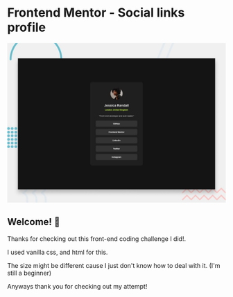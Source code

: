 # Frontend Mentor - Social links profile

![Design preview for the Social links profile coding challenge](./design/desktop-preview.jpg)

## Welcome! 👋

Thanks for checking out this front-end coding challenge I did!.

I used vanilla css, and html for this.

The size might be different cause I just don't know how to deal with it. (I'm still a beginner)

Anyways thank you for checking out my attempt!
